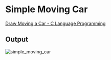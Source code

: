 # Simple Moving Car

[Draw Moving a Car - C Language Programming](https://developerinsider.co/draw-moving-a-car-c-language-programming/)

## Output

![simple_moving_car](https://user-images.githubusercontent.com/46064269/235503687-efe3bd08-c4ee-4595-abaf-b89d3946e622.gif)
